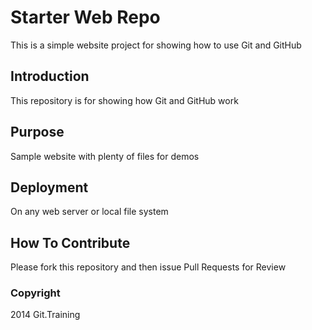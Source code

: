 # Starter Web Repo

This is a simple website project for showing how to use Git and GitHub

## Introduction

This repository is for showing how Git and GitHub work

## Purpose

Sample website with plenty of files for demos

## Deployment

On any web server or local file system

## How To Contribute

Please fork this repository and then issue Pull Requests for Review

### Copyright

2014 Git.Training


